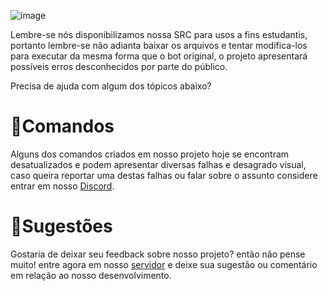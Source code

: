![image](https://cdn.discordapp.com/attachments/1001368892200988702/1038959342197682206/JETH_A_MODERADORA.png)

<p>Lembre-se nós disponibilizamos nossa SRC para usos a fins estudantis, portanto lembre-se não adianta baixar os arquivos e tentar modifica-los para executar da mesma forma que o bot original, o projeto apresentará possíveis erros desconhecidos por parte do público.</p>

<p>Precisa de ajuda com algum dos tópicos abaixo?</p>

# 🐞Comandos
<p>Alguns dos comandos criados em nosso projeto hoje se encontram desatualizados e podem apresentar diversas falhas e desagrado visual, caso queira reportar uma destas falhas ou falar sobre o assunto considere entrar em nosso <a href="https://discord.gg/WPUYahyPzx">Discord</a>.</p>

# 💁Sugestões
<p>Gostaria de deixar seu feedback sobre nosso projeto? então não pense muito! entre agora em nosso <a href="https://discord.gg/WPUYahyPzx">servidor</a> e deixe sua sugestão ou comentário em relação ao nosso desenvolvimento.</p>
